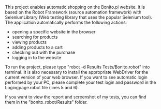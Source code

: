 This project enables automatic shopping on the Bonito.pl website. It is based on the Robot Framework (source automation framework) with SeleniumLibrary (Web testing library that uses the popular Selenium tool). 
The application automatically performs the following actions:
- opening a specific website in the browser
- searching for products
- viewing products
- adding products to a cart
- checking out with the purchase
- logging in to the website

To run the project, please type "robot -d Results Tests/Bonito.robot"  into terminal. It is also necessary to install the appropriate WebDriver for the current version of your web browser. If you want to see automatic login performed by your PC, please complete your test login and password in the Logingpage.robot file (lines 5 and 6). 

If you want to view the report and screenshot of my tests, you can find them in the "bonito_robot/Results" folder.